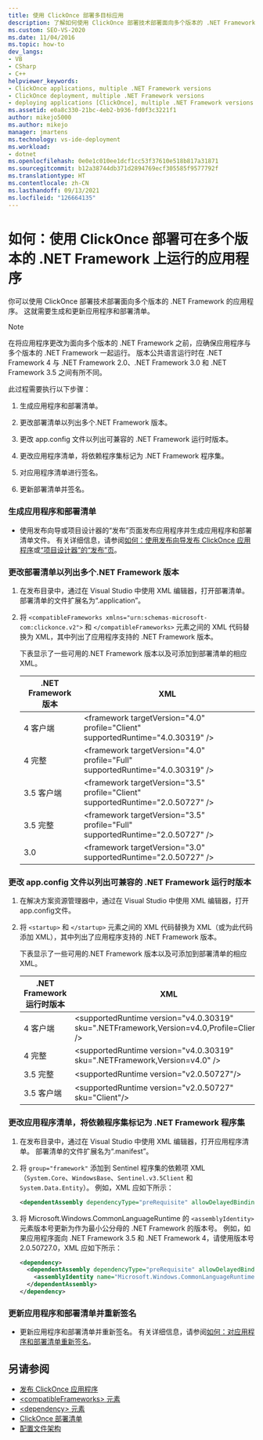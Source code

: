 ```yaml
---
title: 使用 ClickOnce 部署多目标应用
description: 了解如何使用 ClickOnce 部署技术部署面向多个版本的 .NET Framework 的应用程序。
ms.custom: SEO-VS-2020
ms.date: 11/04/2016
ms.topic: how-to
dev_langs:
- VB
- CSharp
- C++
helpviewer_keywords:
- ClickOnce applications, multiple .NET Framework versions
- ClickOnce deployment, multiple .NET Framework versions
- deploying applications [ClickOnce], multiple .NET Framework versions
ms.assetid: e0a8c330-21bc-4eb2-b936-fd0f3c3221f1
author: mikejo5000
ms.author: mikejo
manager: jmartens
ms.technology: vs-ide-deployment
ms.workload:
- dotnet
ms.openlocfilehash: 0e0e1c010ee1dcf1cc53f37610e518b817a31871
ms.sourcegitcommit: b12a38744db371d2894769ecf305585f9577792f
ms.translationtype: HT
ms.contentlocale: zh-CN
ms.lasthandoff: 09/13/2021
ms.locfileid: "126664135"
---
```

# <a name="how-to-use-clickonce-to-deploy-applications-that-can-run-on-multiple-versions-of-the-net-framework"></a>如何：使用 ClickOnce 部署可在多个版本的 .NET Framework 上运行的应用程序
你可以使用 ClickOnce 部署技术部署面向多个版本的 .NET Framework 的应用程序。 这就需要生成和更新应用程序和部署清单。

> [!NOTE]
> 在将应用程序更改为面向多个版本的 .NET Framework 之前，应确保应用程序与多个版本的 .NET Framework 一起运行。 版本公共语言运行时在 .NET Framework 4 与 .NET Framework 2.0、.NET Framework 3.0 和 .NET Framework 3.5 之间有所不同。

 此过程需要执行以下步骤：

1. 生成应用程序和部署清单。

2. 更改部署清单以列出多个.NET Framework 版本。

3. 更改 app.config 文件以列出可兼容的 .NET Framework 运行时版本。

4. 更改应用程序清单，将依赖程序集标记为 .NET Framework 程序集。

5. 对应用程序清单进行签名。

6. 更新部署清单并签名。

### <a name="to-generate-the-application-and-deployment-manifests"></a>生成应用程序和部署清单

- 使用发布向导或项目设计器的“发布”页面发布应用程序并生成应用程序和部署清单文件。 有关详细信息，请参阅[如何：使用发布向导发布 ClickOnce 应用程序](../deployment/how-to-publish-a-clickonce-application-using-the-publish-wizard.md)或[“项目设计器”的“发布”页](../ide/reference/publish-page-project-designer.md)。

### <a name="to-change-the-deployment-manifest-to-list-the-multiple-net-framework-versions"></a>更改部署清单以列出多个.NET Framework 版本

1. 在发布目录中，通过在 Visual Studio 中使用 XML 编辑器，打开部署清单。 部署清单的文件扩展名为“.application”。

2. 将 `<compatibleFrameworks xmlns="urn:schemas-microsoft-com:clickonce.v2">` 和 `</compatibleFrameworks>` 元素之间的 XML 代码替换为 XML，其中列出了应用程序支持的 .NET Framework 版本。

     下表显示了一些可用的.NET Framework 版本以及可添加到部署清单的相应 XML。

    |.NET Framework 版本|XML|
    |----------------------------|---------|
    |4 客户端|\<framework targetVersion="4.0" profile="Client" supportedRuntime="4.0.30319" />|
    |4 完整|\<framework targetVersion="4.0" profile="Full" supportedRuntime="4.0.30319" />|
    |3.5 客户端|\<framework targetVersion="3.5" profile="Client" supportedRuntime="2.0.50727" />|
    |3.5 完整|\<framework targetVersion="3.5" profile="Full" supportedRuntime="2.0.50727" />|
    |3.0|\<framework targetVersion="3.0" supportedRuntime="2.0.50727" />|

### <a name="to-change-the-appconfig-file-to-list-the-compatible-net-framework-runtime-versions"></a>更改 app.config 文件以列出可兼容的 .NET Framework 运行时版本

1. 在解决方案资源管理器中，通过在 Visual Studio 中使用 XML 编辑器，打开 app.config文件。

2. 将 `<startup>` 和 `</startup>` 元素之间的 XML 代码替换为 XML（或为此代码添加 XML），其中列出了应用程序支持的 .NET Framework 版本。

     下表显示了一些可用的.NET Framework 版本以及可添加到部署清单的相应 XML。

    |.NET Framework 运行时版本|XML|
    |------------------------------------|---------|
    |4 客户端|\<supportedRuntime version="v4.0.30319" sku=".NETFramework,Version=v4.0,Profile=Client" />|
    |4 完整|\<supportedRuntime version="v4.0.30319" sku=".NETFramework,Version=v4.0" />|
    |3.5 完整|\<supportedRuntime version="v2.0.50727"/>|
    |3.5 客户端|\<supportedRuntime version="v2.0.50727" sku="Client"/>|

### <a name="to-change-the-application-manifest-to-mark-dependent-assemblies-as-net-framework-assemblies"></a>更改应用程序清单，将依赖程序集标记为 .NET Framework 程序集

1. 在发布目录中，通过在 Visual Studio 中使用 XML 编辑器，打开应用程序清单。 部署清单的文件扩展名为“.manifest”。

2. 将 `group="framework"` 添加到 Sentinel 程序集的依赖项 XML（`System.Core`、`WindowsBase`、`Sentinel.v3.5Client` 和 `System.Data.Entity`）。 例如，XML 应如下所示：

   ```xml
   <dependentAssembly dependencyType="preRequisite" allowDelayedBinding="true" group="framework">
   ```

3. 将 Microsoft.Windows.CommonLanguageRuntime 的 `<assemblyIdentity>` 元素版本号更新为作为最小公分母的 .NET Framework 的版本号。 例如，如果应用程序面向 .NET Framework 3.5 和 .NET Framework 4，请使用版本号 2.0.50727.0，XML 应如下所示：

   ```xml
   <dependency>
     <dependentAssembly dependencyType="preRequisite" allowDelayedBinding="true">
       <assemblyIdentity name="Microsoft.Windows.CommonLanguageRuntime" version="2.0.50727.0" />
     </dependentAssembly>
   </dependency>
   ```

### <a name="to-update-and-re-sign-the-application-and-deployment-manifests"></a>更新应用程序和部署清单并重新签名

- 更新应用程序和部署清单并重新签名。 有关详细信息，请参阅[如何：对应用程序和部署清单重新签名](../deployment/how-to-re-sign-application-and-deployment-manifests.md)。

## <a name="see-also"></a>另请参阅
- [发布 ClickOnce 应用程序](../deployment/publishing-clickonce-applications.md)
- [\<compatibleFrameworks> 元素](../deployment/compatibleframeworks-element-clickonce-deployment.md)
- [\<dependency> 元素](../deployment/dependency-element-clickonce-application.md)
- [ClickOnce 部署清单](../deployment/clickonce-deployment-manifest.md)
- [配置文件架构](/dotnet/framework/configure-apps/file-schema/index)
